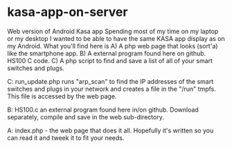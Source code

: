 # kasa-app-on-server
Web version of Android Kasa app
Spending most of my time on my laptop or my desktop I wanted to be able to have the same KASA app display as on my Android.  What you'll find here is A) A php web page that looks (sort'a) like the smartphone app.  B) A external program found here on github. HS100 C code. C) A php script to find and save a list of all of your smart switches and plugs.

C:  run_update.php runs "arp_scan" to find the IP addresses of the smart switches and plugs in your network and creates a file in the "/run" tmpfs.  This file is accessed by the web page.

B:  HS100.c an external program found here in/on github.  Download separately, compile and save in the web sub-directory.

A: index.php - the web page that does it all.   Hopefully it's written so you can read it and tweek it to fit your needs.

  
